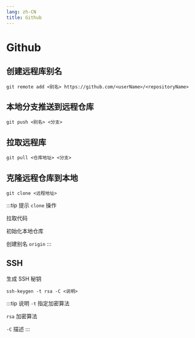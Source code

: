 ```yaml
---
lang: zh-CN
title: Github
---
```


# Github

## 创建远程库别名

```shell
git remote add <别名> https://github.com/<userName>/<repositoryName>
```

## 本地分支推送到远程仓库

```shell
git push <别名> <分支>
```

## 拉取远程库

```shell
git pull <仓库地址> <分支>
```

## 克隆远程仓库到本地

```shell
git clone <远程地址>
```

:::tip 提示
`clone` 操作

拉取代码

初始化本地仓库

创建别名 `origin`
:::

## SSH

生成 SSH 秘钥

```shell
ssh-keygen -t rsa -C <说明>
```

:::tip 说明
`-t` 指定加密算法

`rsa` 加密算法

`-C` 描述
:::
